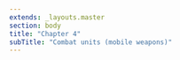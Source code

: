```yaml
---
extends: _layouts.master
section: body
title: "Chapter 4"
subTitle: "Combat units (mobile weapons)"
---
```


